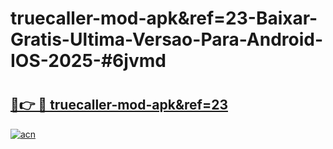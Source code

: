 # truecaller-mod-apk&ref=23-Baixar-Gratis-Ultima-Versao-Para-Android-IOS-2025-#6jvmd

# <h2><a href="https://ainizakaria.my?title=truecaller-mod-apk&ref=23&ref=24M">🔗👉 🔴 truecaller-mod-apk&ref=23</a></h2>

[![acn](https://github.com/user-attachments/assets/0f9c940e-d8b0-45ae-aac7-cd30a18b3e1c)](https://ainizakaria.my?title=truecaller-mod-apk&ref=23&ref=24M)

